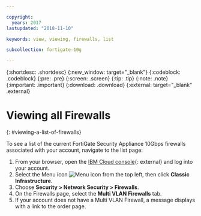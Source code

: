 ```yaml
---

copyright:
  years: 2017
lastupdated: "2018-11-10"

keywords: view, viewing, firewalls, list

subcollection: fortigate-10g

---
```


{:shortdesc: .shortdesc}
{:new_window: target="_blank"}
{:codeblock: .codeblock}
{:pre: .pre}
{:screen: .screen}
{:tip: .tip}
{:note: .note}
{:important: .important}
{:download: .download}
{:external: target="_blank" .external}

# Viewing all Firewalls
{: #viewing-a-list-of-firewalls}

To see a list of the current FortiGate Security Appliance 10Gbps firewalls associated with your account, navigate to the list page:

1. From your browser, open the [IBM Cloud console](https://cloud.ibm.com){: external} and log into your account.
2. Select the Menu icon ![Menu icon](../../icons/icon_hamburger.svg) from the top left, then click **Classic Infrastructure**.
3. Choose **Security > Network Security > Firewalls**.
3. On the Firewalls page, select the **Multi VLAN Firewalls** tab.
4. If your account does not have a Multi VLAN Firewall, a message displays with a link to the order page.
